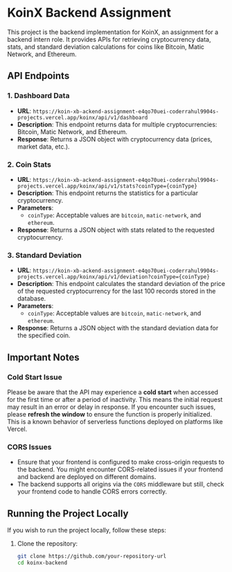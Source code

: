 # KoinX Backend Assignment

This project is the backend implementation for KoinX, an assignment for a backend intern role. It provides APIs for retrieving cryptocurrency data, stats, and standard deviation calculations for coins like Bitcoin, Matic Network, and Ethereum.

## API Endpoints

### 1. **Dashboard Data**
- **URL**: `https://koin-xb-ackend-assignment-e4qo70uei-coderrahul9904s-projects.vercel.app/koinx/api/v1/dashboard`
- **Description**: This endpoint returns data for multiple cryptocurrencies: Bitcoin, Matic Network, and Ethereum.
- **Response**: Returns a JSON object with cryptocurrency data (prices, market data, etc.).

### 2. **Coin Stats**
- **URL**: `https://koin-xb-ackend-assignment-e4qo70uei-coderrahul9904s-projects.vercel.app/koinx/api/v1/stats?coinType={coinType}`
- **Description**: This endpoint returns the statistics for a particular cryptocurrency.
- **Parameters**:
  - `coinType`: Acceptable values are `bitcoin`, `matic-network`, and `ethereum`.
- **Response**: Returns a JSON object with stats related to the requested cryptocurrency.

### 3. **Standard Deviation**
- **URL**: `https://koin-xb-ackend-assignment-e4qo70uei-coderrahul9904s-projects.vercel.app/koinx/api/v1/deviation?coinType={coinType}`
- **Description**: This endpoint calculates the standard deviation of the price of the requested cryptocurrency for the last 100 records stored in the database.
- **Parameters**:
  - `coinType`: Acceptable values are `bitcoin`, `matic-network`, and `ethereum`.
- **Response**: Returns a JSON object with the standard deviation data for the specified coin.

## Important Notes

### Cold Start Issue
Please be aware that the API may experience a **cold start** when accessed for the first time or after a period of inactivity. This means the initial request may result in an error or delay in response. If you encounter such issues, please **refresh the window** to ensure the function is properly initialized. This is a known behavior of serverless functions deployed on platforms like Vercel.

### CORS Issues
- Ensure that your frontend is configured to make cross-origin requests to the backend. You might encounter CORS-related issues if your frontend and backend are deployed on different domains.
- The backend supports all origins via the `CORS` middleware but still, check your frontend code to handle CORS errors correctly.

## Running the Project Locally

If you wish to run the project locally, follow these steps:

1. Clone the repository:
   ```bash
   git clone https://github.com/your-repository-url
   cd koinx-backend
